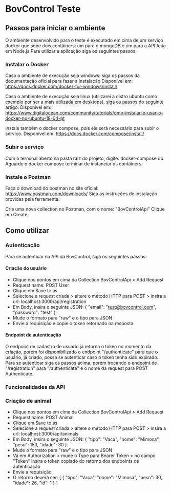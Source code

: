 # BovControl Teste
## Passos para iniciar o ambiente

O ambiente desenvolvido para o teste é executado em cima de um serviço docker que sobe dois contâiners: um para o mongoDB e um para a API feita em Node.js
Para utilizar a aplicação siga os seguintes passos:

### Instalar o Docker

Caso o ambiente de execução seja windows: siga os passos da documentação oficial para fazer a instalação
Disponível em: https://docs.docker.com/docker-for-windows/install/

Caso o ambiente de execução seja linux (utilizarei a distro ubuntu como exemplo por ser a mais utilizada em desktops), siga os passos do seguinte artigo:
Disponível em: https://www.digitalocean.com/community/tutorials/omo-instalar-e-usar-o-docker-no-ubuntu-18-04-pt

Instale também o docker compose, pois ele será necessário para subir o serviço.
Disponível em: https://docs.docker.com/compose/install/

### Subir o serviço

Com o terminal aberto na pasta raiz do projeto, digite: docker-compose up
Aguarde o docker compose terminar de instanciar os contâiners.

### Instale o Postman

Faça o download do postman no site oficial: https://www.postman.com/downloads/
Siga as instruções de instalação providas pela ferramenta.

Crie uma nova collection no Postman, com o nome: "BovControlApi"
Clique em Create

## Como utilizar

### Autenticação

Para se autenticar na API da BovControl, siga os seguintes passos:

#### Criação do usuário

- Clique nos pontos em cima da Collection BovControlApi > Add Request
- Request name: POST User
- Clique em Save to as
- Selecione a request criada > altere o método HTTP para POST > insira a url: localhost:3000/api/registration
- Em Body, insira o seguinte JSON:
    {
	    "email": "test@bovcontrol.com",
	    "password": "test"
    }
- Mude o formato para "raw" e o tipo para JSON
- Envie a requisição e copie o token retornado na resposta

#### Endpoint de autenticação

O endpoint de cadastro de usuário já retorna o token no momento da criação, porém foi disponibilizado o endpoint "/authenticate" para que o usuário, já criado, possa se autenticar caso o token tenha sido expirado.
Para se autenticar siga os passos acima, porém trocando o endpoint de "/registration" para "/authenticate" e o nome da request para POST Authenticate.

### Funcionalidades da API

### Criação de animal

- Clique nos pontos em cima da Collection BovControlApi > Add Request
- Request name: POST Animal
- Clique em Save to as
- Selecione a request criada > altere o método HTTP para POST > insira a url: localhost:3000/api/animals
- Em Body, insira o seguinte JSON:
    {
        "tipo": "Vaca",
        "nome": "Mimosa",
        "peso": 150,
        "idade": 30
    }
- Mude o formato para "raw" e o tipo para JSON
- Vá em Authorization > mude o Type para Bearer Token > no campo "Token" insira o token copiado do retorno dos endpoints de autenticação
- Envie a requisição
- O retorno deverá ser:
[
    {
        "tipo": "Vaca",
        "nome": "Mimosa",
        "peso": 30,
        "idade": 26,
        "id": 1
    }
]